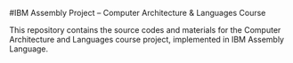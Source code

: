 #IBM Assembly Project – Computer Architecture & Languages Course

This repository contains the source codes and materials for the Computer Architecture and Languages course project, implemented in IBM Assembly Language.
